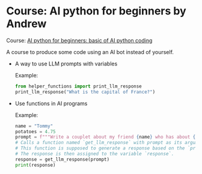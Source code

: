 # Course: AI python for beginners by Andrew

Course: [AI python for beginners: basic of AI python coding](https://learn.deeplearning.ai/courses/ai-python-for-beginners/lesson/8/combining-text-and-calculations)

A course to produce some code using an AI bot instead of yourself. 

- A way to use LLM prompts with variables
  
  Example:
  ```python
  from helper_functions import print_llm_response
  print_llm_response("What is the capital of France?")
  ```

- Use functions in AI programs
  
  Example: 
  ```python
  name = "Tommy"
  potatoes = 4.75
  prompt = f"""Write a couplet about my friend {name} who has about {round(potatoes)}potatoes"""}
  # Calls a function named `get_llm_response` with prompt as its argument. 
  # This function is supposed to generate a response based on the `prompt`.
  # The response is then assigned to the variable `response`.
  response = get_llm_response(prompt)
  print(response)
  ```




